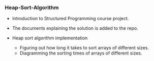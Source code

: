### Heap-Sort-Algorithm

- Introduction to Structured Programming course project.
- The documents explaining the solution is added to the repo.

- Heap sort algorithm implementation
  - Figuring out how long it takes to sort arrays of different sizes.
  - Diagramming the sorting times of arrays of different sizes.

